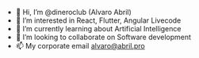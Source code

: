 - 👋 Hi, I’m @dineroclub (Alvaro Abril)
- 👀 I’m interested in React, Flutter, Angular Livecode
- 🌱 I’m currently learning about Artificial Intelligence
- 💞️ I’m looking to collaborate on Software development
- 📫 My corporate email alvaro@abril.pro

<!---
dineroclub/dineroclub is a ✨ special ✨ repository because its `README.md` (this file) appears on your GitHub profile.
You can click the Preview link to take a look at your changes.
--->
